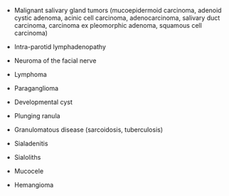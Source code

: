 - Malignant salivary gland tumors (mucoepidermoid carcinoma, adenoid cystic adenoma, acinic cell carcinoma, adenocarcinoma, salivary duct carcinoma, carcinoma ex pleomorphic adenoma, squamous cell carcinoma)

- Intra-parotid lymphadenopathy

- Neuroma of the facial nerve

- Lymphoma

- Paraganglioma

- Developmental cyst

- Plunging ranula

- Granulomatous disease (sarcoidosis, tuberculosis)

- Sialadenitis

- Sialoliths

- Mucocele

- Hemangioma